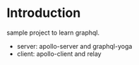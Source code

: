 # Introduction
sample project to learn graphql.
* server: apollo-server and graphql-yoga
* client: apollo-client and relay